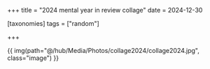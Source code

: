 +++
title = "2024 mental year in review collage"
date = 2024-12-30

[taxonomies]
tags = ["random"]

+++


<!-- more -->

{{ img(path="@/hub/Media/Photos/collage2024/collage2024.jpg", class="image") }}